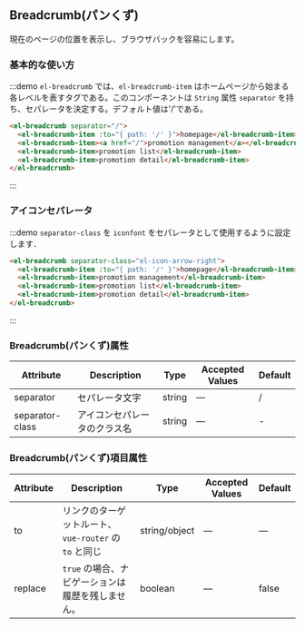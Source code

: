 ## Breadcrumb(パンくず)

現在のページの位置を表示し、ブラウザバックを容易にします。

### 基本的な使い方


:::demo `el-breadcrumb` では、`el-breadcrumb-item` はホームページから始まる各レベルを表すタグである。このコンポーネントは `String` 属性 `separator` を持ち、セパレータを決定する。デフォルト値は'/'である。

```html
<el-breadcrumb separator="/">
  <el-breadcrumb-item :to="{ path: '/' }">homepage</el-breadcrumb-item>
  <el-breadcrumb-item><a href="/">promotion management</a></el-breadcrumb-item>
  <el-breadcrumb-item>promotion list</el-breadcrumb-item>
  <el-breadcrumb-item>promotion detail</el-breadcrumb-item>
</el-breadcrumb>
```
:::

### アイコンセパレータ

:::demo `separator-class` を `iconfont` をセパレータとして使用するように設定します．

```html
<el-breadcrumb separator-class="el-icon-arrow-right">
  <el-breadcrumb-item :to="{ path: '/' }">homepage</el-breadcrumb-item>
  <el-breadcrumb-item>promotion management</el-breadcrumb-item>
  <el-breadcrumb-item>promotion list</el-breadcrumb-item>
  <el-breadcrumb-item>promotion detail</el-breadcrumb-item>
</el-breadcrumb>
```
:::

### Breadcrumb(パンくず)属性
| Attribute      | Description          | Type      | Accepted Values            | Default|
|---------- |-------------- |---------- |--------------------------------  |-------- |
| separator | セパレータ文字 | string | — | / |
| separator-class | アイコンセパレータのクラス名 | string | — | - |

### Breadcrumb(パンくず)項目属性
| Attribute      | Description          | Type      | Accepted Values            | Default|
|---------- |-------------- |---------- |--------------------------------  |-------- |
| to | リンクのターゲットルート、`vue-router` の `to` と同じ | string/object | — | — |
| replace | `true` の場合、ナビゲーションは履歴を残しません。 | boolean | — | false |





